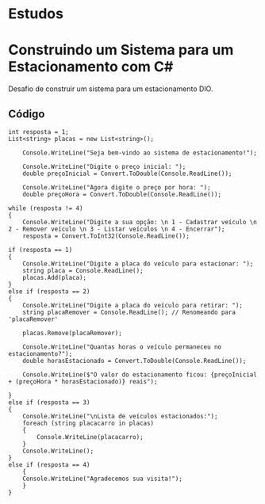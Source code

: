 # Estudos


# Construindo um Sistema para um Estacionamento com C#

Desafio de construir um sistema para um estacionamento DIO.

## Código

    int resposta = 1;
    List<string> placas = new List<string>();

        Console.WriteLine("Seja bem-vindo ao sistema de estacionamento!");

        Console.WriteLine("Digite o preço inicial: ");
        double preçoInicial = Convert.ToDouble(Console.ReadLine());

        Console.WriteLine("Agora digite o preço por hora: ");
        double preçoHora = Convert.ToDouble(Console.ReadLine());

    while (resposta != 4)
    {
        Console.WriteLine("Digite a sua opção: \n 1 - Cadastrar veículo \n 2 - Remover veículo \n 3 - Listar veículos \n 4 - Encerrar");
        resposta = Convert.ToInt32(Console.ReadLine());

    if (resposta == 1)
    {
        Console.WriteLine("Digite a placa do veículo para estacionar: ");
        string placa = Console.ReadLine();
        placas.Add(placa);
    }
    else if (resposta == 2)
    {
        Console.WriteLine("Digite a placa do veículo para retirar: ");
        string placaRemover = Console.ReadLine(); // Renomeando para 'placaRemover'

        placas.Remove(placaRemover);

        Console.WriteLine("Quantas horas o veículo permaneceu no estacionamento?");
        double horasEstacionado = Convert.ToDouble(Console.ReadLine());

        Console.WriteLine($"O valor do estacionamento ficou: {preçoInicial + (preçoHora * horasEstacionado)} reais");

    }
    else if (resposta == 3)
    {
        Console.WriteLine("\nLista de veículos estacionados:");
        foreach (string placacarro in placas)
        {
            Console.WriteLine(placacarro);
        }
        Console.WriteLine();
    }
    else if (resposta == 4)
        {
        Console.WriteLine("Agradecemos sua visita!");
        }
    }
